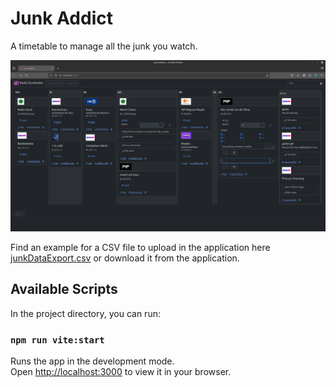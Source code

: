 # Junk Addict

A timetable to manage all the junk you watch.

![Screenshot of Application](./src/assets/JunkAddictScreenshot20241004.png)

Find an example for a CSV file to upload in the application here [junkDataExport.csv](./src/data/junkDataExport_2024-10-04.csv) or download it from the application.

## Available Scripts

In the project directory, you can run:

### `npm run vite:start`

Runs the app in the development mode.\
Open [http://localhost:3000](http://localhost:3000) to view it in your browser.

